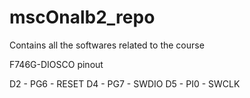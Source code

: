 # mscOnalb2_repo
Contains all the softwares related to the course

F746G-DIOSCO pinout

D2 - PG6 - RESET
D4 - PG7 - SWDIO
D5 - PI0 - SWCLK

